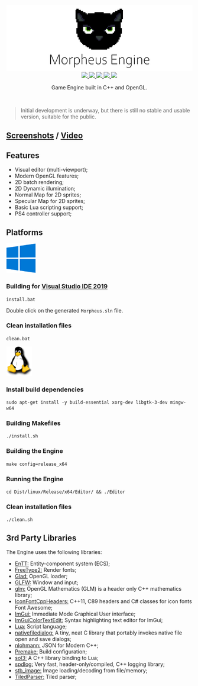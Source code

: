 <p align="center">
    <img src=".github/morpheus-logo-text.png?raw=true"/>
    <br/>
    <a aria-label="Project Status" href="https://github.com/madureira/morpheus-engine">
        <img src="https://www.repostatus.org/badges/latest/wip.svg"/>
    </a>
    <a aria-label="language" href="https://github.com/madureira/morpheus-engine">
        <img src="https://img.shields.io/badge/language-c++-blue.svg"/>
    </a>
    <a aria-label="c++" href="https://github.com/madureira/morpheus-engine">
        <img src="https://img.shields.io/badge/std-c++17-blue.svg"/>
    </a>
    <a aria-label="msvc2019+" href="https://visualstudio.microsoft.com/downloads">
        <img src="https://img.shields.io/badge/MSVC-2019+-ff69b4.svg"/>
    </a>
    <a aria-label="platforms" href="https://github.com/madureira/morpheus-engine#Platforms">
        <img src="https://img.shields.io/badge/platforms-Windows%20%7C%20Linux-orange.svg"/>
    </a>
</p>

<p align="center">Game Engine built in C++ and OpenGL.</p>

<br/>

> Initial development is underway, but there is still no stable and usable version, suitable for the public.

## [Screenshots](https://github.com/madureira/morpheus-engine/tree/master/.github/screenshots) / [Video](https://www.youtube.com/watch?v=8IatRcdtFdQ)

## Features

- Visual editor (multi-viewport);
- Modern OpenGL features;
- 2D batch rendering;
- 2D Dynamic illumination;
- Normal Map for 2D sprites;
- Specular Map for 2D sprites;
- Basic Lua scripting support;
- PS4 controller support;

## Platforms

![Windows](.github/windows-logo.png "windows")

### Building for [Visual Studio IDE 2019](https://visualstudio.microsoft.com/downloads)

```
install.bat
```

Double click on the generated `Morpheus.sln` file.

### Clean installation files

```
clean.bat
```

![Linux](.github/linux-logo.png "Linux")

### Install build dependencies

```
sudo apt-get install -y build-essential xorg-dev libgtk-3-dev mingw-w64
```

### Building Makefiles

```
./install.sh
```

### Building the Engine

```
make config=release_x64
```

### Running the Engine

```
cd Dist/linux/Release/x64/Editor/ && ./Editor
```

### Clean installation files

```
./clean.sh
```

## 3rd Party Libraries

The Engine uses the following libraries:

- [EnTT:](https://github.com/skypjack/entt) Entity-component system (ECS);
- [FreeType2:](https://www.freetype.org/) Render fonts;
- [Glad:](https://glad.dav1d.de/) OpenGL loader;
- [GLFW:](https://www.glfw.org/) Window and input;
- [glm:](https://glm.g-truc.net) OpenGL Mathematics (GLM) is a header only C++ mathematics library;
- [IconFontCppHeaders:](https://github.com/juliettef/IconFontCppHeaders) C++11, C89 headers and C# classes for icon fonts Font Awesome;
- [ImGui:](https://github.com/ocornut/imgui) Immediate Mode Graphical User interface;
- [ImGuiColorTextEdit:](https://github.com/BalazsJako/ImGuiColorTextEdit) Syntax highlighting text editor for ImGui;
- [Lua:](https://www.lua.org/) Script language;
- [nativefiledialog:](https://github.com/mlabbe/nativefiledialog) A tiny, neat C library that portably invokes native file open and save dialogs;
- [nlohmann:](https://github.com/nlohmann/json) JSON for Modern C++;
- [Premake:](https://premake.github.io/index.html) Build configuration;
- [sol3:](https://github.com/ThePhD/sol2) A C++ library binding to Lua;
- [spdlog:](https://github.com/gabime/spdlog) Very fast, header-only/compiled, C++ logging library;
- [stb_image:](https://github.com/nothings/stb) Image loading/decoding from file/memory;
- [TiledParser:](https://github.com/madureira/TiledParser) Tiled parser;
